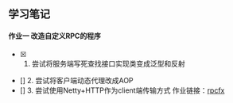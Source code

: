 **学习笔记**
-----------
#### 作业一 改造自定义RPC的程序 
- [x] 1. 尝试将服务端写死查找接口实现类变成泛型和反射
- [] 2. 尝试将客户端动态代理改成AOP
- [] 3. 尝试使用Netty+HTTP作为client端传输方式
作业链接：[rpcfx](https://github.com/wuudongdong/rpcfx)
